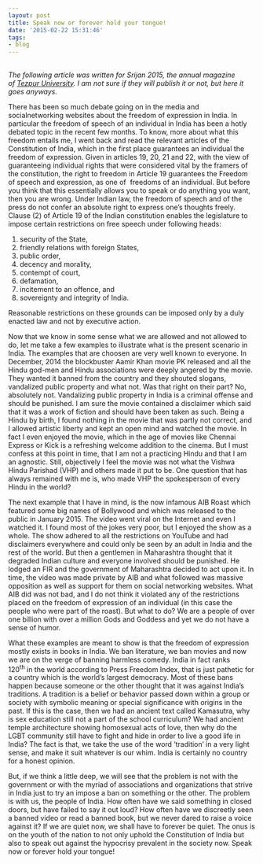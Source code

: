 ```yaml
---
layout: post
title: Speak now or forever hold your tongue!
date: '2015-02-22 15:31:46'
tags:
- blog
---
```



##

*The following article was written for Srijan 2015, the annual magazine of [Tezpur University](http://t.umblr.com/redirect?z=http%3A%2F%2Fwww.tezu.ernet.in%2F&t=MjAxOGE3Y2Q2YTdkMzI4ZDRhZjRlY2M5Mzc5ZTM2OWM0OWU5MmM4ZSxRTnZRUnFCOA%3D%3D&b=t%3A7YsAI-8rdXDRUkhAWltUHw&p=http%3A%2F%2Ffallingleavesin.tumblr.com%2Fpost%2F111794767961%2Fspeak-now-or-forever-hold-your-tongue&m=1). I am not sure if they will publish it or not, but here it goes anyways.*

There has been so much debate going on in the media and socialnetworking websites about the freedom of expression in India. In particular the freedom of speech of an individual in India has been a hotly debated topic in the recent few months. To know, more about what this freedom entails me, I went back and read the relevant articles of the Constitution of India, which in the first place guarantees an individual the freedom of expression. Given in articles 19, 20, 21 and 22, with the view of guaranteeing individual rights that were considered vital by the framers of the constitution, the right to freedom in Article 19 guarantees the Freedom of speech and expression, as one of  freedoms of an individual. But before you think that this essentially allows you to speak or do anything you want, then you are wrong. Under Indian law, the freedom of speech and of the press do not confer an absolute right to express one’s thoughts freely. Clause (2) of Article 19 of the Indian constitution enables the legislature to impose certain restrictions on free speech under following heads:

1. security of the State,
2. friendly relations with foreign States,
3. public order,
4. decency and morality,
5. contempt of court,
6. defamation,
7. incitement to an offence, and
8. sovereignty and integrity of India.

Reasonable restrictions on these grounds can be imposed only by a duly enacted law and not by executive action.

Now that we know in some sense what we are allowed and not allowed to do, let me take a few examples to illustrate what is the present scenario in India. The examples that are choosen are very well known to everyone. In December, 2014 the blockbuster Aamir Khan movie PK released and all the Hindu god-men and Hindu associations were deeply angered by the movie. They wanted it banned from the country and they shouted slogans, vandalized public property and what not. Was that right on their part? No, absolutely not. Vandalizing public property in India is a criminal offense and should be punished. I am sure the movie contained a disclaimer which said that it was a work of fiction and should have been taken as such. Being a Hindu by birth, I found nothing in the movie that was partly not correct, and I allowed artistic liberty and kept an open mind and watched the movie. In fact I even enjoyed the movie, which in the age of movies like Chennai Express or Kick is a refreshing welcome addition to the cinema. But I must confess at this point in time, that I am not a practicing Hindu and that I am an agnostic. Still, objectively I feel the movie was not what the Vishwa Hindu Parishad (VHP) and others made it put to be. One question that has always remained with me is, who made VHP the spokesperson of every Hindu in the world?

The next example that I have in mind, is the now infamous AIB Roast which featured some big names of Bollywood and which was released to the public in January 2015. The video went viral on the Internet and even I watched it. I found most of the jokes very poor, but I enjoyed the show as a whole. The show adhered to all the restrictions on YouTube and had disclaimers everywhere and could only be seen by an adult in India and the rest of the world. But then a gentlemen in Maharashtra thought that it degraded Indian culture and everyone involved should be punished. He lodged an FIR and the government of Maharashtra decided to act upon it. In time, the video was made private by AIB and what followed was massive opposition as well as support for them on social networking websites. What AIB did was not bad, and I do not think it violated any of the restrictions placed on the freedom of expression of an individual (in this case the people who were part of the roast). But what to do? We are a people of over one billion with over a million Gods and Goddess and yet we do not have a sense of humor.

What these examples are meant to show is that the freedom of expression mostly exists in books in India. We ban literature, we ban movies and now we are on the verge of banning harmless comedy. India in fact ranks 120<sup>th</sup> in the world according to Press Freedom Index, that is just pathetic for a country which is the world’s largest democracy. Most of these bans happen because someone or the other thought that it was against India’s traditions. A tradition is a belief or behavior passed down within a group or society with symbolic meaning or special significance with origins in the past. If this is the case, then we had an ancient text called Kamasutra, why is sex education still not a part of the school curriculum? We had ancient temple architecture showing homosexual acts of love, then why do the LGBT community still have to fight and hide in order to live a good life in India? The fact is that, we take the use of the word ‘tradition’ in a very light sense, and make it suit whatever is our whim. India is certainly no country for a honest opinion.

But, if we think a little deep, we will see that the problem is not with the government or with the myriad of associations and organizations that strive in India just to try an impose a ban on something or the other. The problem is with us, the people of India. How often have we said something in closed doors, but have failed to say it out loud? How often have we discreetly seen a banned video or read a banned book, but we never dared to raise a voice against it? If we are quiet now, we shall have to forever be quiet. The onus is on the youth of the nation to not only uphold the Constitution of India but also to speak out against the hypocrisy prevalent in the society now. Speak now or forever hold your tongue!